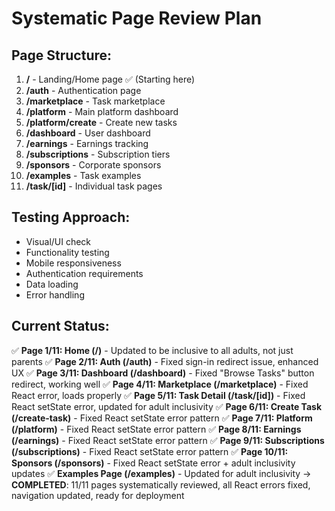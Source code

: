 # Systematic Page Review Plan

## Page Structure:
1. **/** - Landing/Home page ✅ (Starting here)
2. **/auth** - Authentication page
3. **/marketplace** - Task marketplace
4. **/platform** - Main platform dashboard
5. **/platform/create** - Create new tasks
6. **/dashboard** - User dashboard
7. **/earnings** - Earnings tracking
8. **/subscriptions** - Subscription tiers
9. **/sponsors** - Corporate sponsors
10. **/examples** - Task examples
11. **/task/[id]** - Individual task pages

## Testing Approach:
- Visual/UI check
- Functionality testing
- Mobile responsiveness
- Authentication requirements
- Data loading
- Error handling

## Current Status:
✅ **Page 1/11: Home (/)** - Updated to be inclusive to all adults, not just parents
✅ **Page 2/11: Auth (/auth)** - Fixed sign-in redirect issue, enhanced UX
✅ **Page 3/11: Dashboard (/dashboard)** - Fixed "Browse Tasks" button redirect, working well
✅ **Page 4/11: Marketplace (/marketplace)** - Fixed React error, loads properly
✅ **Page 5/11: Task Detail (/task/[id])** - Fixed React setState error, updated for adult inclusivity
✅ **Page 6/11: Create Task (/create-task)** - Fixed React setState error pattern
✅ **Page 7/11: Platform (/platform)** - Fixed React setState error pattern
✅ **Page 8/11: Earnings (/earnings)** - Fixed React setState error pattern
✅ **Page 9/11: Subscriptions (/subscriptions)** - Fixed React setState error pattern
✅ **Page 10/11: Sponsors (/sponsors)** - Fixed React setState error + adult inclusivity updates
✅ **Examples Page (/examples)** - Updated for adult inclusivity
→ **COMPLETED**: 11/11 pages systematically reviewed, all React errors fixed, navigation updated, ready for deployment